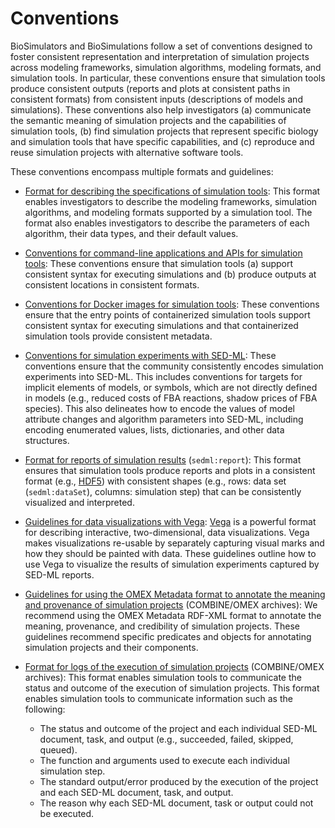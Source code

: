 # Conventions

BioSimulators and BioSimulations follow a set of conventions designed to foster consistent representation and interpretation of simulation projects across modeling frameworks, simulation algorithms, modeling formats, and simulation tools. In particular, these conventions ensure that simulation tools produce consistent outputs (reports and plots at consistent paths in consistent formats) from consistent inputs (descriptions of models and simulations). These conventions also help investigators (a) communicate the semantic meaning of simulation projects and the capabilities of simulation tools, (b) find simulation projects that represent specific biology and simulation tools that have specific capabilities, and (c) reproduce and reuse simulation projects with alternative software tools.

These conventions encompass multiple formats and guidelines:

- [Format for describing the specifications of simulation tools](./simulator-capabilities.md): This format enables investigators to describe the modeling frameworks, simulation algorithms, and modeling formats supported by a simulation tool. The format also enables investigators to describe the parameters of each algorithm, their data types, and their default values.

- [Conventions for command-line applications and APIs for simulation tools](./simulator-interfaces.md): These conventions ensure that simulation tools (a) support consistent syntax for executing simulations and (b) produce outputs at consistent locations in consistent formats.

- [Conventions for Docker images for simulation tools](./simulator-images.md): These conventions ensure that the entry points of containerized simulation tools support consistent syntax for executing simulations and that containerized simulation tools provide consistent metadata.

- [Conventions for simulation experiments with SED-ML](./simulation-experiments.md): These conventions ensure that the community consistently encodes simulation experiments into SED-ML. This includes conventions for targets for implicit elements of models, or symbols, which are not directly defined in models (e.g., reduced costs of FBA reactions, shadow prices of FBA species). This also delineates how to encode the values of model attribute changes and algorithm parameters into SED-ML, including encoding enumerated values, lists, dictionaries, and other data structures.

- [Format for reports of simulation results](./simulation-run-reports.md) (`sedml:report`): This format ensures that simulation tools produce reports and plots in a consistent format (e.g., [HDF5](https://www.hdfgroup.org/solutions/hdf5/)) with consistent shapes (e.g., rows: data set (`sedml:dataSet`), columns: simulation step) that can be consistently visualized and interpreted.

- [Guidelines for data visualizations with Vega](./simulation-run-visualizations.md): [Vega](https://vega.github.io/vega/) is a powerful format for describing interactive, two-dimensional, data visualizations. Vega makes visualizations re-usable by separately capturing visual marks and how they should be painted with data. These guidelines outline how to use Vega to visualize the results of simulation experiments captured by SED-ML reports.

- [Guidelines for using the OMEX Metadata format to annotate the meaning and provenance of simulation projects](./simulation-project-metadata.md) (COMBINE/OMEX archives): We recommend using the OMEX Metadata RDF-XML format to annotate the meaning, provenance, and credibility of simulation projects. These guidelines recommend specific predicates and objects for annotating simulation projects and their components.

- [Format for logs of the execution of simulation projects](./simulation-run-logs.md) (COMBINE/OMEX archives): This format enables simulation tools to communicate the status and outcome of the execution of simulation projects. This format enables simulation tools to communicate information such as the following:

    - The status and outcome of the project and each individual SED-ML document, task, and output (e.g., succeeded, failed, skipped, queued).
    - The function and arguments used to execute each individual simulation step.
    - The standard output/error produced by the execution of the project and each SED-ML document, task, and output.
    - The reason why each SED-ML document, task or output could not be executed.
     
